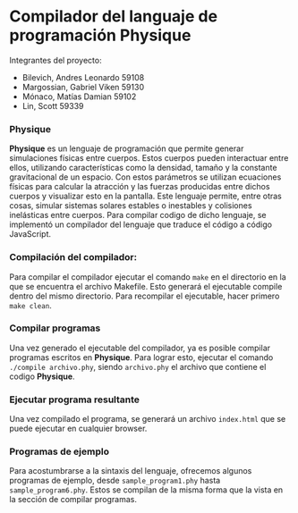 # Compilador del languaje de programación Physique
Integrantes del proyecto:
- Bilevich, Andres Leonardo  	59108 
- Margossian, Gabriel Viken  	59130
- Mónaco, Matías Damian		59102
- Lin, Scott				59339
### Physique
**Physique** es un lenguaje de programación que permite generar simulaciones físicas entre cuerpos. Estos cuerpos pueden interactuar entre ellos, utilizando características como la densidad, tamaño y la constante gravitacional de un espacio. Con estos parámetros se utilizan ecuaciones físicas para calcular la atracción y las fuerzas producidas entre dichos cuerpos y visualizar esto en la pantalla. Este lenguaje permite, entre otras cosas, simular sistemas solares estables o inestables y colisiones inelásticas entre cuerpos.
Para compilar codigo de dicho lenguaje, se implementó un compilador del lenguaje que traduce el código a código JavaScript.

### Compilación del compilador:
Para compilar el compilador ejecutar el comando `make` en el directorio en la que se encuentra el archivo Makefile. Esto generará el ejecutable compile dentro del mismo directorio. Para recompilar el ejecutable, hacer primero `make clean`.

### Compilar programas
Una vez generado el ejecutable del compilador, ya es posible compilar programas escritos en **Physique**. Para lograr esto, ejecutar el comando `./compile archivo.phy`, siendo `archivo.phy` el archivo que contiene el codigo **Physique**.

### Ejecutar programa resultante
Una vez compilado el programa, se generará un archivo `index.html` que se puede ejecutar en cualquier browser.

### Programas de ejemplo
Para acostumbrarse a la sintaxis del lenguaje, ofrecemos algunos programas de ejemplo, desde `sample_program1.phy` hasta `sample_program6.phy`. Estos se compilan de la misma forma que la vista en la sección de compilar programas.

